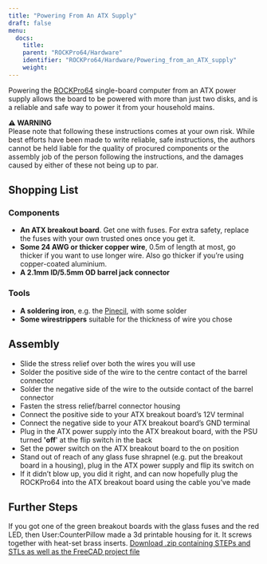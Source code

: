 ```yaml
---
title: "Powering From An ATX Supply"
draft: false
menu:
  docs:
    title:
    parent: "ROCKPro64/Hardware"
    identifier: "ROCKPro64/Hardware/Powering_from_an_ATX_supply"
    weight:
---
```


Powering the [ROCKPro64](/documentation/ROCKPro64) single-board computer from an ATX power supply allows the board to be powered with more than just two disks, and is a reliable and safe way to power it from your household mains.

**⚠️ WARNING**\
Please note that following these instructions comes at your own risk. While best efforts have been made to write reliable, safe instructions, the authors cannot be held liable for the quality of procured components or the assembly job of the person following the instructions, and the damages caused by either of these not being up to par.

## Shopping List

### Components

* **An ATX breakout board**. Get one with fuses. For extra safety, replace the fuses with your own trusted ones once you get it.
* **Some 24 AWG or thicker copper wire**, 0.5m of length at most, go thicker if you want to use longer wire. Also go thicker if you’re using copper-coated aluminium.
* **A 2.1mm ID/5.5mm OD barrel jack connector**

### Tools

* **A soldering iron**, e.g. the [Pinecil](/documentation/Pinecil), with some solder
* **Some wirestrippers** suitable for the thickness of wire you chose

## Assembly

* Slide the stress relief over both the wires you will use
* Solder the positive side of the wire to the centre contact of the barrel connector
* Solder the negative side of the wire to the outside contact of the barrel connector
* Fasten the stress relief/barrel connector housing
* Connect the positive side to your ATX breakout board’s 12V terminal
* Connect the negative side to your ATX breakout board’s GND terminal
* Plug in the ATX power supply into the ATX breakout board, with the PSU turned **'off**' at the flip switch in the back
* Set the power switch on the ATX breakout board to the on position
* Stand out of reach of any glass fuse shrapnel (e.g. put the breakout board in a housing), plug in the ATX power supply and flip its switch on
* If it didn’t blow up, you did it right, and can now hopefully plug the ROCKPro64 into the ATX breakout board using the cable you’ve made

## Further Steps

If you got one of the green breakout boards with the glass fuses and the red LED, then User:CounterPillow made a 3d printable housing for it. It screws together with heat-set brass inserts. [Download .zip containing STEPs and STLs as well as the FreeCAD project file](https://overviewer.org/~pillow/up/b97c120da9/atxthing.zip)
